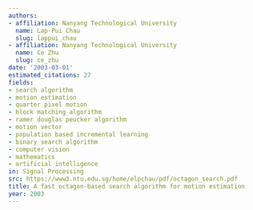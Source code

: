 ```yaml
---
authors:
- affiliation: Nanyang Technological University
  name: Lap-Pui Chau
  slug: lappui_chau
- affiliation: Nanyang Technological University
  name: Ce Zhu
  slug: ce_zhu
date: '2003-03-01'
estimated_citations: 27
fields:
- search algorithm
- motion estimation
- quarter pixel motion
- block matching algorithm
- ramer douglas peucker algorithm
- motion vector
- population based incremental learning
- binary search algorithm
- computer vision
- mathematics
- artificial intelligence
in: Signal Processing
src: https://www3.ntu.edu.sg/home/elpchau/pdf/octagon_search.pdf
title: A fast octagon-based search algorithm for motion estimation
year: 2003
---
```

